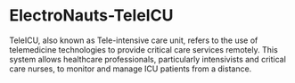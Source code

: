 # ElectroNauts-TeleICU
TeleICU, also known as Tele-intensive care unit, refers to the use of telemedicine technologies to provide critical care services remotely. This system allows healthcare professionals, particularly intensivists and critical care nurses, to monitor and manage ICU patients from a distance. 
